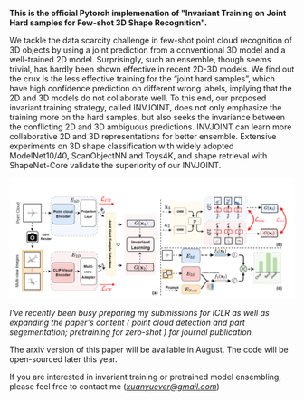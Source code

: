 
**This is the official Pytorch implemenation of "Invariant Training on Joint Hard samples for Few-shot 3D Shape Recognition".**


We tackle the data scarcity challenge in few-shot point cloud recognition of 3D objects by using a joint prediction
from a conventional 3D model and a well-trained 2D model. Surprisingly, such an ensemble, though seems trivial, has
hardly been shown effective in recent 2D-3D models. We find out the crux is the less effective training for the “joint
hard samples”, which have high confidence prediction on different wrong labels, implying that the 2D and 3D models
do not collaborate well. To this end, our proposed invariant training strategy, called INVJOINT, does not only emphasize the training more on the hard samples, but also seeks
the invariance between the conflicting 2D and 3D ambiguous predictions. INVJOINT can learn more collaborative 2D and 3D representations for better ensemble. Extensive
experiments on 3D shape classification with widely adopted ModelNet10/40, ScanObjectNN and Toys4K, and shape retrieval with ShapeNet-Core validate the superiority of our INVJOINT.

<div align="center">
  <img src="figure1.png">
</div>




*I've recently been busy preparing my submissions for ICLR as well as expanding the paper's content ( point cloud detection and part segementation; pretraining for zero-shot ) for journal publication.* 

The arxiv version of this paper will be available in August. The code will be open-sourced later this year. 

If you are interested in invariant training or pretrained model ensembling, please feel free to contact me (*xuanyucver@gmail.com*)




